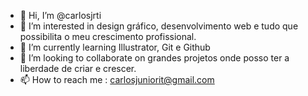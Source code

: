 - 👋 Hi, I’m @carlosjrti
- 👀 I’m interested in  design gráfico, desenvolvimento web e  tudo que possibilita o meu crescimento profissional.
- 🌱 I’m currently learning  Illustrator, Git e Github
- 💞️ I’m looking to collaborate on  grandes projetos onde posso ter a liberdade de criar e  crescer.
- 📫 How to reach me : carlosjuniorit@gmail.com

<!---
carlosjrti/carlosjrti is a ✨ special ✨ repository because its `README.md` (this file) appears on your GitHub profile.
You can click the Preview link to take a look at your changes.
--->
